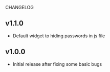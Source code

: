 CHANGELOG

v1.1.0
------

  * Default widget to hiding passwords in js file

v1.0.0
------

  * Initial release after fixing some basic bugs